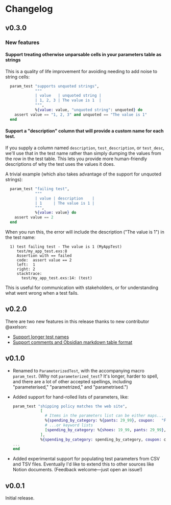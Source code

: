 # Changelog

## v0.3.0

### New features

#### Support treating otherwise unparsable cells in your parameters table as strings

This is a quality of life improvement for avoiding needing to add noise to string cells:

```elixir
  param_test "supports unquoted strings",
             """
             | value   | unquoted string |
             | 1, 2, 3 | The value is 1  |
             """,
             %{value: value, "unquoted string": unquoted} do
    assert value == "1, 2, 3" and unquoted == "The value is 1"
  end
```

#### Support a "description" column that will provide a custom name for each test.

If you supply a column named `description`, `test_description`, or `test_desc`, we'll use that in the test name rather than simply dumping the values from the row in the test table. This lets you provide more human-friendly descriptions of why the test uses the values it does.

A trivial example (which also takes advantage of the support for unquoted strings):

```elixir
  param_test "failing test",
             """
             | value | description    |
             | 1     | The value is 1 |
             """,
             %{value: value} do
    assert value == 2
  end
```

When you run this, the error will include the description ("The value is 1") in the test name:

```
  1) test failing test - The value is 1 (MyAppTest)
     test/my_app_test.exs:8
     Assertion with == failed
     code:  assert value == 2
     left:  1
     right: 2
     stacktrace:
       test/my_app_test.exs:14: (test)
```

This is useful for communication with stakeholders, or for understanding what went wrong when a test fails.

## v0.2.0

There are two new features in this release thanks to new contributor @axelson:

* [Support longer test names](https://github.com/s3cur3/parameterized_test/pull/17)
* [Support comments and Obsidian markdown table format](https://github.com/s3cur3/parameterized_test/pull/16)

## v0.1.0

- Renamed to `ParameterizedTest`, with the accompanying macro `param_test`.
    (Why not `parameterized_test`? It's longer, harder to spell, and there are a lot of
    other accepted spellings, including "parameterised," "parametrized," and "parametrised.")
- Added support for hand-rolled lists of parameters, like:

    ```elixir
    param_test "shipping policy matches the web site",
                [
                  # Items in the parameters list can be either maps...
                  %{spending_by_category: %{pants: 29_99}, coupon:   "FREE_SHIP"},
                  # ...or keyword lists
                  [spending_by_category: %{shoes: 19_99, pants: 29_99}, coupon: nil]
                ],
                %{spending_by_category: spending_by_category, coupon: coupon} do
    ...
    end
    ```
- Added experimental support for populating test parameters from CSV and TSV files.
  Eventually I'd like to extend this to other sources like Notion documents. 
  (Feedback welcome—just open an issue!)

## v0.0.1

Initial release.
